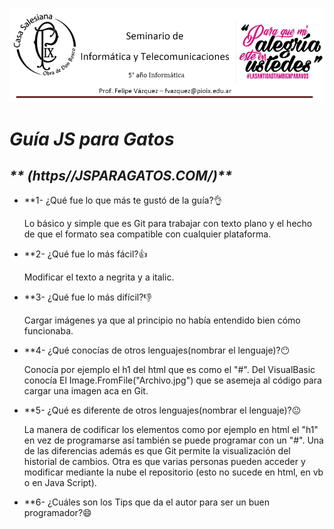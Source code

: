 ![GitHub Logo](Casa_Salesiana.png)

# _**Guía JS para Gatos**_
## _**    (https//JSPARAGATOS.COM/)**_

* **1- ¿Qué fue lo que más te gustó de la guía?:ok_hand:

  Lo básico y simple que es Git para trabajar con texto plano y el hecho de que el formato sea compatible con cualquier plataforma.

* **2- ¿Qué fue lo más fácil?:thumbsup:

  Modificar el texto a negrita y a italic.
  
* **3- ¿Qué fue lo más difícil?:-1:

  Cargar imágenes ya que al principio no había entendido bien cómo funcionaba.

* **4- ¿Qué conocías de otros lenguajes(nombrar el lenguaje)?:no_mouth:

  Conocía por ejemplo el h1 del html que es como el "#". Del VisualBasic conocía El Image.FromFile("Archivo.jpg") que se asemeja al código para cargar una imagen aca en Git.

* **5- ¿Qué es diferente de otros lenguajes(nombrar el lenguaje)?:neutral_face:

  La manera de codificar los elementos como por ejemplo en html el "h1" en vez de programarse así también se puede programar con un "#". Una de las diferencias además es que Git permite la visualización del historial de cambios. Otra es que varias personas pueden acceder y modificar mediante la nube el repositorio (esto no sucede en html, en vb o en Java Script).

* **6- ¿Cuáles son los Tips que da el autor para ser un buen programador?:smile:

  
